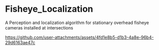 # Fisheye_Localization
A Perception and localization algorithm for stationary overhead fisheye cameras installed at intersections


https://github.com/user-attachments/assets/4fd1e8b5-d1b3-4a8e-96b4-29d6163ae47c

